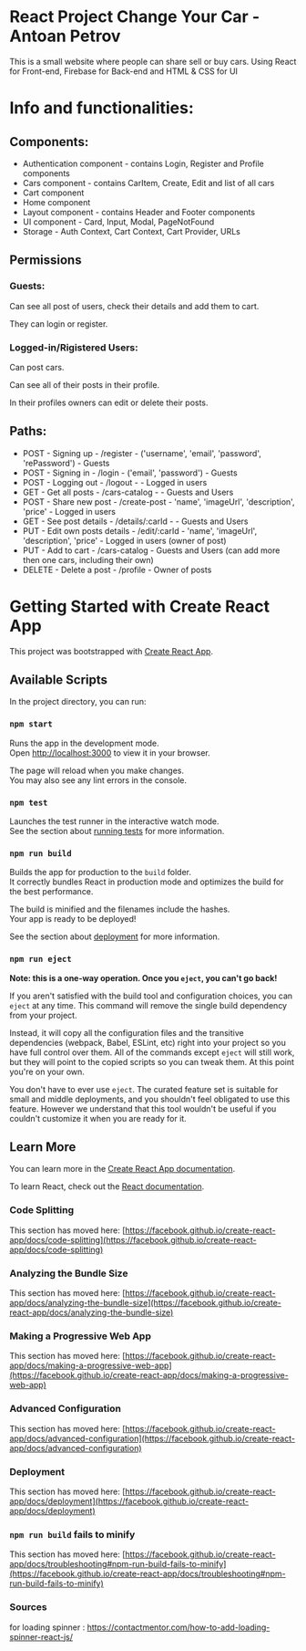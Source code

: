# React Project Change Your Car - Antoan Petrov

This is a small website where people can share sell or buy cars.
Using React for Front-end, Firebase for Back-end and HTML & CSS for UI

# Info and functionalities:

## Components:

- Authentication component - contains Login, Register and Profile components
- Cars component - contains CarItem, Create, Edit and list of all cars
- Cart component
- Home component
- Layout component - contains Header and Footer components
- UI component - Card, Input, Modal, PageNotFound
- Storage - Auth Context, Cart Context, Cart Provider, URLs

## Permissions

### Guests:

Can see all post of users, check their details and add them to cart.

They can login or register.

### Logged-in/Rigistered Users:

Can post cars.

Can see all of their posts in their profile.

In their profiles owners can edit or delete their posts.


## Paths:

- POST - Signing up - /register - ('username', 'email', 'password', 'rePassword') - Guests
- POST - Signing in - /login - ('email', 'password') - Guests
- POST - Logging out - /logout -  - Logged in users
- GET - Get all posts - /cars-catalog - - Guests and Users
- POST - Share new post - /create-post - 'name', 'imageUrl', 'description', 'price' - Logged in users
- GET - See post details - /details/:carId - - Guests and Users
- PUT - Edit own posts details - /edit/:carId - 'name', 'imageUrl', 'description', 'price' - Logged in users (owner of post)
- PUT - Add to cart - /cars-catalog - Guests and Users (can add more then one cars, including their own)
- DELETE - Delete a post - /profile - Owner of posts
# Getting Started with Create React App

This project was bootstrapped with [Create React App](https://github.com/facebook/create-react-app).

## Available Scripts

In the project directory, you can run:

### `npm start`

Runs the app in the development mode.\
Open [http://localhost:3000](http://localhost:3000) to view it in your browser.

The page will reload when you make changes.\
You may also see any lint errors in the console.

### `npm test`

Launches the test runner in the interactive watch mode.\
See the section about [running tests](https://facebook.github.io/create-react-app/docs/running-tests) for more information.

### `npm run build`

Builds the app for production to the `build` folder.\
It correctly bundles React in production mode and optimizes the build for the best performance.

The build is minified and the filenames include the hashes.\
Your app is ready to be deployed!

See the section about [deployment](https://facebook.github.io/create-react-app/docs/deployment) for more information.

### `npm run eject`

**Note: this is a one-way operation. Once you `eject`, you can't go back!**

If you aren't satisfied with the build tool and configuration choices, you can `eject` at any time. This command will remove the single build dependency from your project.

Instead, it will copy all the configuration files and the transitive dependencies (webpack, Babel, ESLint, etc) right into your project so you have full control over them. All of the commands except `eject` will still work, but they will point to the copied scripts so you can tweak them. At this point you're on your own.

You don't have to ever use `eject`. The curated feature set is suitable for small and middle deployments, and you shouldn't feel obligated to use this feature. However we understand that this tool wouldn't be useful if you couldn't customize it when you are ready for it.

## Learn More

You can learn more in the [Create React App documentation](https://facebook.github.io/create-react-app/docs/getting-started).

To learn React, check out the [React documentation](https://reactjs.org/).

### Code Splitting

This section has moved here: [https://facebook.github.io/create-react-app/docs/code-splitting](https://facebook.github.io/create-react-app/docs/code-splitting)

### Analyzing the Bundle Size

This section has moved here: [https://facebook.github.io/create-react-app/docs/analyzing-the-bundle-size](https://facebook.github.io/create-react-app/docs/analyzing-the-bundle-size)

### Making a Progressive Web App

This section has moved here: [https://facebook.github.io/create-react-app/docs/making-a-progressive-web-app](https://facebook.github.io/create-react-app/docs/making-a-progressive-web-app)

### Advanced Configuration

This section has moved here: [https://facebook.github.io/create-react-app/docs/advanced-configuration](https://facebook.github.io/create-react-app/docs/advanced-configuration)

### Deployment

This section has moved here: [https://facebook.github.io/create-react-app/docs/deployment](https://facebook.github.io/create-react-app/docs/deployment)

### `npm run build` fails to minify

This section has moved here: [https://facebook.github.io/create-react-app/docs/troubleshooting#npm-run-build-fails-to-minify](https://facebook.github.io/create-react-app/docs/troubleshooting#npm-run-build-fails-to-minify)


### Sources
for loading spinner : https://contactmentor.com/how-to-add-loading-spinner-react-js/
